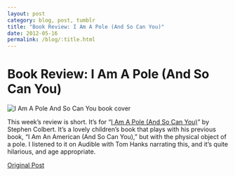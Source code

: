 ```yaml
---
layout: post
category: blog, post, tumblr
title: "Book Review: I Am A Pole (And So Can You)"
date: 2012-05-16
permalink: /blog/:title.html
---
```


# Book Review: I Am A Pole (And So Can You)

![I Am A Pole And So Can You book cover](http://68.media.tumblr.com/tumblr_m3zkxfLnkS1qz81kho1_500.jpg)

This week’s review is short. It’s for “[I Am A Pole (And So Can You)](https://www.amazon.com/Am-Pole-And-Can-You/dp/1455523429)” by Stephen Colbert. It’s a lovely children’s book that plays with his previous book, “I Am An American (And So Can You),” but with the physical object of a pole. I listened to it on Audible with Tom Hanks narrating this, and it’s quite hilarious, and age appropriate.

[Original Post](http://jermspeaks.com/post/23170785874/this-weeks-review-is-short-its-for-i-am-a-pole)
